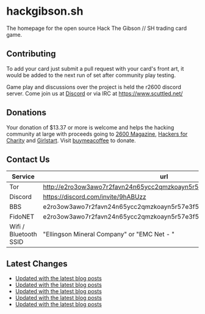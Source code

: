 # hackgibson.sh
The homepage for the open source Hack The Gibson // SH trading card game.


## Contributing

To add your card just submit a pull request with your card's front art, it would be added to the next run of set after community play testing.

Game play and discussions over the project is held the r2600 discord server. Come join us at [Discord](https://discord.com/invite/9hABUzz) or via IRC at https://www.scuttled.net/


## Donations

Your donation of $13.37 or more is welcome and helps the hacking community at large with proceeds going to [2600 Magazine](https://2600.com/), [Hackers for Charity](https://hackersforcharity.org) and [Girlstart](https://girlstart.org).  Visit [buymeacoffee](https://www.buymeacoffee.com/hackgibson.sh) to donate.


## Contact Us

Service | url
-|-
Tor | http://e2ro3ow3awo7r2favn24n65ycc2qmzkoayn5r57e3f56nvjwdcgg32ad.onion
Discord | https://discord.com/invite/9hABUzz
BBS | e2ro3ow3awo7r2favn24n65ycc2qmzkoayn5r57e3f56nvjwdcgg32ad.onion:23
FidoNET | e2ro3ow3awo7r2favn24n65ycc2qmzkoayn5r57e3f56nvjwdcgg32ad.onion:24554
Wifi / Bluetooth SSID | "Ellingson Mineral Company" or "EMC Net - <fidonet address>"

## Latest Changes
<!-- BLOG-POST-LIST:START -->
- [Updated with the latest blog posts](https://github.com/DFW2600/hackgibson.sh/commit/079820a7a8d8639a7fc0a1a57aeb500ea7ad4f99)
- [Updated with the latest blog posts](https://github.com/DFW2600/hackgibson.sh/commit/a80a8b31e3b32bfcddfd897f88c733d020106e17)
- [Updated with the latest blog posts](https://github.com/DFW2600/hackgibson.sh/commit/514b8f89916352df100cc11bc422919ed4764f5c)
- [Updated with the latest blog posts](https://github.com/DFW2600/hackgibson.sh/commit/32dc3a4f1843f53b9b9c1a277159b013d3dc9b36)
- [Updated with the latest blog posts](https://github.com/DFW2600/hackgibson.sh/commit/8b4ae4183224c5b1ee1d2162e307a776b190c500)
<!-- BLOG-POST-LIST:END -->
